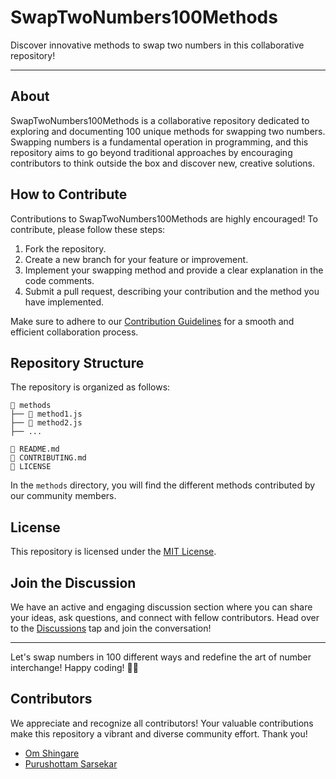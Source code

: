 # SwapTwoNumbers100Methods

Discover innovative methods to swap two numbers in this collaborative repository!

---

## About

SwapTwoNumbers100Methods is a collaborative repository dedicated to exploring and documenting 100 unique methods for swapping two numbers. Swapping numbers is a fundamental operation in programming, and this repository aims to go beyond traditional approaches by encouraging contributors to think outside the box and discover new, creative solutions.

## How to Contribute

Contributions to SwapTwoNumbers100Methods are highly encouraged! To contribute, please follow these steps:

1. Fork the repository.
2. Create a new branch for your feature or improvement.
3. Implement your swapping method and provide a clear explanation in the code comments.
4. Submit a pull request, describing your contribution and the method you have implemented.

Make sure to adhere to our [Contribution Guidelines](CONTRIBUTING.md) for a smooth and efficient collaboration process.

## Repository Structure

The repository is organized as follows:

```plaintext
📁 methods
├── 📄 method1.js
├── 📄 method2.js
├── ...

📄 README.md
📄 CONTRIBUTING.md
📄 LICENSE
```


In the `methods` directory, you will find the different methods contributed by our community members.

## License

This repository is licensed under the [MIT License](LICENSE.txt).


## Join the Discussion

We have an active and engaging discussion section where you can share your ideas, ask questions, and connect with fellow contributors. Head over to the [Discussions](https://github.com/ShingareOm/SwapTwoNumbers100Methods/discussions) tap and join the conversation!

---

Let's swap numbers in 100 different ways and redefine the art of number interchange! Happy coding! 🚀✨

## Contributors

We appreciate and recognize all contributors! Your valuable contributions make this repository a vibrant and diverse community effort. Thank you!

- [Om Shingare](https://github.com/ShingareOm)
- [Purushottam Sarsekar](https://github.com/purushottam54)
